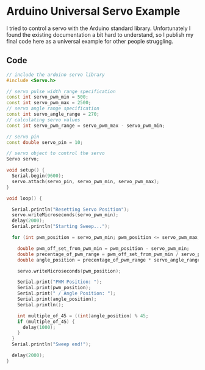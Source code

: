 # Arduino Universal Servo Example

I tried to control a servo with the Arduino standard library. Unfortunately I found the existing documentation a bit hard to understand, so I publish my final code here as a universal example for other people struggling.

## Code


```cpp
// include the arduino servo library
#include <Servo.h>

// servo pulse width range specification
const int servo_pwm_min = 500;
const int servo_pwm_max = 2500;
// servo angle range specification
const int servo_angle_range = 270;
// calculating servo values
const int servo_pwm_range = servo_pwm_max - servo_pwm_min;

// servo pin
const double servo_pin = 10;

// servo object to control the servo
Servo servo;

void setup() {
  Serial.begin(9600);
  servo.attach(servo_pin, servo_pwm_min, servo_pwm_max);
}

void loop() {

  Serial.println("Resetting Servo Position");
  servo.writeMicroseconds(servo_pwm_min);
  delay(2000);
  Serial.println("Starting Sweep...");

  for (int pwm_position = servo_pwm_min; pwm_position <= servo_pwm_max; pwm_position = pwm_position + 10) {

    double pwm_off_set_from_pwm_min = pwm_position - servo_pwm_min;
    double precentage_of_pwm_range = pwm_off_set_from_pwm_min / servo_pwm_range;
    double angle_position = precentage_of_pwm_range * servo_angle_range;

    servo.writeMicroseconds(pwm_position);

    Serial.print("PWM Position: ");
    Serial.print(pwm_position);
    Serial.print(" / Angle Position: ");
    Serial.print(angle_position);
    Serial.println();

    int multiple_of_45 = ((int)angle_position) % 45;
    if (multiple_of_45) {
      delay(1000);
    }
  }
  Serial.println("Sweep end!");

  delay(2000);
}

```
